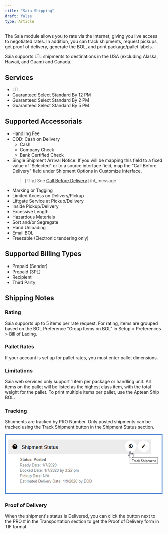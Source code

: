 ```yaml
---
title: "Saia Shipping"
draft: false
type: Article
---
```


The Saia module allows you to rate via the Internet, giving you live access to negotiated rates. In addition, you can track shipments, request pickups, get proof of delivery, generate the BOL, and print package/pallet labels.

Saia supports LTL shipments to destinations in the USA (excluding Alaska, Hawaii, and Guam) and Canada.
## Services


* LTL
* Guaranteed Select Standard By 12 PM
* Guaranteed Select Standard By 2 PM
* Guaranteed Select Standard By 5 PM


## Supported Accessorials


* Handling Fee
* COD: Cash on Delivery
	+ Cash
	+ Company Check
	+ Bank Certified Check
* Single Shipment Arrival Notice: If you will be mapping this field to a fixed value of 'Selected" or to a source interface field, map the "Call Before Delivery" field under Shipment Options in Customize Interface.
	>[!Tip] See [Call Before Delivery](call-before-delivery.md).\[/ht\_message
* Marking or Tagging
* Limited Access on Delivery/Pickup
* Liftgate Service at Pickup/Delivery
* Inside Pickup/Delivery
* Excessive Length
* Hazardous Materials
* Sort and/or Segregate
* Hand Unloading
* Email BOL
* Freezable (Electronic tendering only)


## Supported Billing Types


* Prepaid (Sender)
* Prepaid (3PL)
* Recipient
* Third Party


## Shipping Notes


### Rating


Saia supports up to 5 items per rate request. For rating, items are grouped based on the BOL Preference "Group Items on BOL" in Setup > Preferences > Bill of Lading.
### Pallet Rates


If your account is set up for pallet rates, you must enter pallet dimensions.
### Limitations


Saia web services only support 1 item per package or handling unit. All items on the pallet will be listed as the highest class item, with the total weight for the pallet. To print multiple items per pallet, use the Aptean Ship BOL.
### Tracking


Shipments are tracked by PRO Number. Only posted shipments can be tracked using the Track Shipment button in the Shipment Status section.

![](assets/images/allcarriers-trackshipment.png)
### Proof of Delivery


When the shipment's status is Delivered, you can click the button next to the PRO # in the Transportation section to get the Proof of Delivery form in TIF format.

